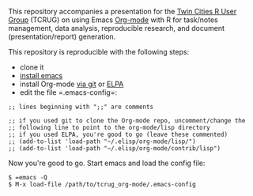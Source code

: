 This repository accompanies a presentation for the [Twin Cities R User Group](http://www.meetup.com/twincitiesrug/) (TCRUG) on using Emacs [Org-mode](http://orgmode.org/) with R for task/notes management, data analysis, reproducible research, and document (presentation/report) generation.

This repository is reproducible with the following steps:
- clone it
- [install emacs](https://www.gnu.org/software/emacs/)
- install Org-mode [via git](http://orgmode.org/) or [ELPA](http://orgmode.org/elpa.html)
- edit the file =.emacs-config=:

 ```
;; lines beginning with ";;" are comments

;; if you used git to clone the Org-mode repo, uncomment/change the
;; following line to point to the org-mode/lisp directory
;; if you used ELPA, you're good to go (leave these commented)
;; (add-to-list 'load-path "~/.elisp/org-mode/lisp/")
;; (add-to-list 'load-path "~/.elisp/org-mode/contrib/lisp")
```

Now you're good to go. Start emacs and load the config file:

```
$ =emacs -Q
$ M-x load-file /path/to/tcrug_org-mode/.emacs-config
```



